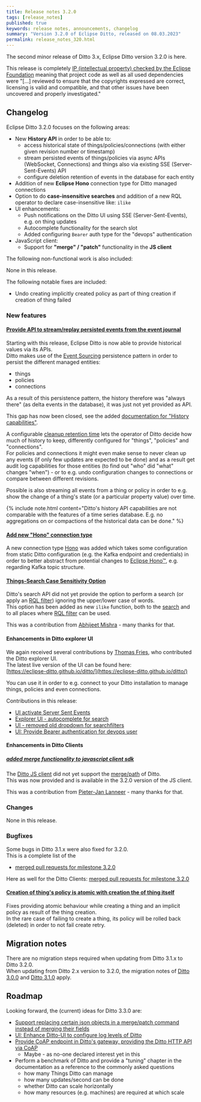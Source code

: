 ```yaml
---
title: Release notes 3.2.0
tags: [release_notes]
published: true
keywords: release notes, announcements, changelog
summary: "Version 3.2.0 of Eclipse Ditto, released on 08.03.2023"
permalink: release_notes_320.html
---
```


The second minor release of Ditto 3.x, Eclipse Ditto version 3.2.0 is here.

This release is completely [IP (intellectual property) checked by the Eclipse Foundation](https://www.eclipse.org/projects/handbook/#ip)
meaning that project code as well as all used dependencies were "[...] reviewed to ensure that the copyrights
expressed are correct, licensing is valid and compatible, and that other issues have been uncovered and properly
investigated."

## Changelog

Eclipse Ditto 3.2.0 focuses on the following areas:

* New **History API** in order to be able to:
  * access historical state of things/policies/connections (with either given revision number or timestamp)
  * stream persisted events of things/policies via async APIs (WebSocket, Connections) and things also via existing SSE (Server-Sent-Events) API
  * configure deletion retention of events in the database for each entity
* Addition of new **Eclipse Hono** connection type for Ditto managed connections
* Option to do **case-insensitive searches** and addition of a new RQL operator to declare case-insensitive like: `ilike`
* UI enhancements:
  * Push notifications on the Ditto UI using SSE (Server-Sent-Events), e.g. on thing updates
  * Autocomplete functionality for the search slot
  * Added configuring `Bearer` auth type for the "devops" authentication
* JavaScript client:
  * Support for **"merge" / "patch"** functionality in the **JS client**

The following non-functional work is also included:

None in this release.

The following notable fixes are included:

* Undo creating implicitly created policy as part of thing creation if creation of thing failed


### New features

#### [Provide API to stream/replay persisted events from the event journal](https://github.com/eclipse-ditto/ditto/issues/1498)

Starting with this release, Eclipse Ditto is now able to provide historical values via its APIs.  
Ditto makes use of the [Event Sourcing](basic-signals.html#architectural-style) persistence pattern in order to persist
the different managed entities:
* things
* policies
* connections

As a result of this persistence pattern, the history therefore was "always there" (as delta events in the database), 
it was just not yet provided as API.

This gap has now been closed, see the added [documentation for "History capabilities"](basic-history.html).

A configurable [cleanup retention time](basic-history.html#cleanup-retention-time-configuration) lets the operator of 
Ditto decide how much of history to keep, differently configured for "things", "policies" and "connections".  
For policies and connections it might even make sense to never clean up any events (if only few updates are expected to be done) 
and as a result get audit log capabilities for those entities (to find out "who" did "what" changes "when") - or to e.g.
undo configuration changes to connections or compare between different revisions.

Possible is also streaming all events from a thing or policy in order to e.g. show the change of a thing's state 
(or a particular property value) over time.

{% include note.html content="Ditto's history API capabilities are not comparable with the features of a time series database.
    E.g. no aggregations on or compactions of the historical data can be done." %}

#### [Add new "Hono" connection type](https://github.com/eclipse-ditto/ditto/pull/1548)

A new connection type [Hono](connectivity-protocol-bindings-hono.html) was added which takes some configuration from 
static Ditto configuration (e.g. the Kafka endpoint and credentials) in order to better abstract from potential changes
to [Eclipse Hono™](https://www.eclipse.org/hono/), e.g. regarding Kafka topic structure.

#### [Things-Search Case Sensitivity Option](https://github.com/eclipse-ditto/ditto/issues/1087)

Ditto's search API did not yet provide the option to perform a search (or apply an [RQL filter](basic-rql.html)) ignoring
the upper/lower case of words.  
This option has been added as new `ilike` function, both to the [search](basic-search.html) and to all places where
[RQL filter](basic-rql.html) can be used.

This was a contribution from [Abhijeet Mishra](https://github.com/Abhijeetmishr) - many thanks for that.

#### Enhancements in Ditto explorer UI

We again received several contributions by [Thomas Fries](https://github.com/thfries),
who contributed the Ditto explorer UI.  
The latest live version of the UI can be found here:  
[https://eclipse-ditto.github.io/ditto/](https://eclipse-ditto.github.io/ditto/)

You can use it in order to e.g. connect to your Ditto installation to manage things, policies and even connections.

Contributions in this release:
* [UI activate Server Sent Events](https://github.com/eclipse-ditto/ditto/pull/1532)
* [Explorer UI - autocomplete for search](https://github.com/eclipse-ditto/ditto/pull/1580)
* [UI - removed old dropdown for searchfilters](https://github.com/eclipse-ditto/ditto/pull/1584)
* [UI: Provide Bearer authentication for devops user](https://github.com/eclipse-ditto/ditto/issues/1592)


#### Enhancements in Ditto Clients

##### [added merge functionality to javascript client sdk](https://github.com/eclipse-ditto/ditto-clients/pull/217)

The [Ditto JS client](https://github.com/eclipse-ditto/ditto-clients/tree/master/javascript) did not yet support the
[merge/path](protocol-specification-things-merge.html) of Ditto.  
This was now provided and is available in the 3.2.0 version of the JS client.

This was a contribution from [Pieter-Jan Lanneer](https://github.com/PJGitLan) - many thanks for that.

### Changes

None in this release.


### Bugfixes

Some bugs in Ditto 3.1.x were also fixed for 3.2.0.  
This is a complete list of the
* [merged pull requests for milestone 3.2.0](https://github.com/eclipse-ditto/ditto/pulls?q=is:pr+milestone:3.2.0)

Here as well for the Ditto Clients: [merged pull requests for milestone 3.2.0](https://github.com/eclipse-ditto/ditto-clients/pulls?q=is:pr+milestone:3.2.0)

#### [Creation of thing's policy is atomic with creation the of thing itself](https://github.com/eclipse-ditto/ditto/pull/1581)

Fixes providing atomic behaviour while creating a thing and an implicit policy as result of the thing creation.  
In the rare case of failing to create a thing, its policy will be rolled back (deleted) in order to not fail create retry.

## Migration notes

There are no migration steps required when updating from Ditto 3.1.x to Ditto 3.2.0.  
When updating from Ditto 2.x version to 3.2.0, the migration notes of 
[Ditto 3.0.0](release_notes_300.html#migration-notes) and [Ditto 3.1.0](release_notes_310.html#migration-notes) apply.


## Roadmap

Looking forward, the (current) ideas for Ditto 3.3.0 are:

* [Support replacing certain json objects in a merge/patch command instead of merging their fields](https://github.com/eclipse-ditto/ditto/issues/1593)
* [UI: Enhance Ditto-UI to configure log levels of Ditto](https://github.com/eclipse-ditto/ditto/issues/1590)
* [Provide CoAP endpoint in Ditto's gateway, providing the Ditto HTTP API via CoAP](https://github.com/eclipse-ditto/ditto/issues/1582)
  * Maybe - as no-one declared interest yet in this
* Perform a benchmark of Ditto and provide a "tuning" chapter in the documentation as a reference to the commonly 
  asked questions 
  * how many Things Ditto can manage
  * how many updates/second can be done
  * whether Ditto can scale horizontally
  * how many resources (e.g. machines) are required at which scale
